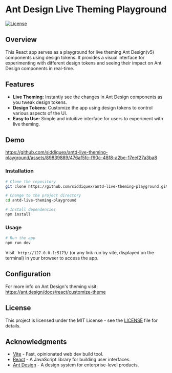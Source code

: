 # Ant Design Live Theming Playground

[![License](https://img.shields.io/badge/License-MIT-blue.svg)](LICENSE)

## Overview

This React app serves as a playground for live theming Ant Design(v5) components using design tokens. It provides a visual interface for experimenting with different design tokens and seeing their impact on Ant Design components in real-time.

## Features

- **Live Theming:** Instantly see the changes in Ant Design components as you tweak design tokens.
- **Design Tokens:** Customize the app using design tokens to control various aspects of the UI.
- **Easy to Use:** Simple and intuitive interface for users to experiment with live theming.

## Demo
https://github.com/siddiquex/antd-live-theming-playground/assets/89839889/476af5fc-f90c-48f8-a2be-17eef27a3ba8



### Installation

```bash
# Clone the repository
git clone https://github.com/siddiquex/antd-live-theming-playground.git

# Change to the project directory
cd antd-live-theming-playground

# Install dependencies
npm install
```

### Usage

```bash
# Run the app
npm run dev
```

Visit ` http://127.0.0.1:5173/` (or any link run by vite, displayed on the terminal) in your browser to access the app.

## Configuration

For more info on Ant Design's theming visit:
https://ant.design/docs/react/customize-theme

## License

This project is licensed under the MIT License - see the [LICENSE](LICENSE) file for details.


## Acknowledgments

- [Vite](https://vitejs.dev/) - Fast, opinionated web dev build tool.
- [React](https://reactjs.org/) - A JavaScript library for building user interfaces.
- [Ant Design](https://ant.design/) - A design system for enterprise-level products.

